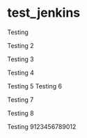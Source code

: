# test_jenkins

Testing

Testing 2

Testing 3

Testing 4

Testing 5
Testing 6

Testing 7

Testing 8

Testing 9123456789012
